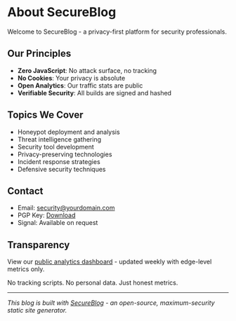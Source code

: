 # About SecureBlog

Welcome to SecureBlog - a privacy-first platform for security professionals.

## Our Principles

- **Zero JavaScript**: No attack surface, no tracking
- **No Cookies**: Your privacy is absolute
- **Open Analytics**: Our traffic stats are public
- **Verifiable Security**: All builds are signed and hashed

## Topics We Cover

- Honeypot deployment and analysis
- Threat intelligence gathering
- Security tool development
- Privacy-preserving technologies
- Incident response strategies
- Defensive security techniques

## Contact

- Email: security@yourdomain.com
- PGP Key: [Download](/pgp-key.asc)
- Signal: Available on request

## Transparency

View our [public analytics dashboard](/stats.html) - updated weekly with edge-level metrics only.

No tracking scripts. No personal data. Just honest metrics.

---

*This blog is built with [SecureBlog](https://github.com/yourusername/secureblog) - an open-source, maximum-security static site generator.*